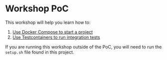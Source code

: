 # Workshop PoC

This workshop will help you learn how to:

1. [Use Docker Compose to start a project](./1-compose-project)
2. [Use Testcontainers to run integration tests](./2-testcontainers)

If you are running this workshop outside of the PoC, you will need to run the `setup.sh` file found in this project.
